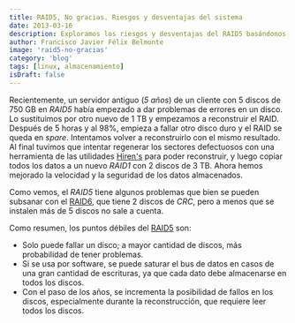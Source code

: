 ```yaml
---
title: RAID5, No gracias. Riesgos y desventajas del sistema
date: 2013-03-16
description: Exploramos los riesgos y desventajas del RAID5 basándonos en un caso real, y analizamos alternativas más seguras como RAID6 o RAID1.
author: Francisco Javier Félix Belmonte
image: 'raid5-no-gracias'
category: 'blog'
tags: [linux, almacenamiento]
isDraft: false
---
```


Recientemente, un servidor antiguo (*5 años*) de un cliente con 5 discos de 750 GB en *RAID5* había empezado a dar
problemas de errores en un disco. Lo sustituimos por otro nuevo de 1 TB y empezamos a reconstruir el RAID. Después de 5
horas y al 98%, empieza a fallar otro disco duro y el RAID se queda en *spare*. Intentamos volver a reconstruirlo con el
mismo resultado. Al final tuvimos que intentar regenerar los sectores defectuosos con una herramienta de las
utilidades [Hiren's](http://www.hirensbootcd.org/download/) para poder reconstruir, y luego copiar todos los datos a un
nuevo *RAID1* con 2 discos de 3 TB. Ahora hemos mejorado la velocidad y la seguridad de los datos almacenados.

Como vemos, el *RAID5* tiene algunos problemas que bien se pueden subsanar con
el [RAID6](http://es.wikipedia.org/wiki/RAID), que tiene 2 discos de *CRC*, pero a menos que se instalen más de 5 discos
no sale a cuenta.

Como resumen, los puntos débiles del [RAID5](http://es.wikipedia.org/wiki/RAID) son:

- Solo puede fallar un disco; a mayor cantidad de discos, más probabilidad de tener problemas.
- Si se usa por software, se puede saturar el bus de datos en casos de una gran cantidad de escrituras, ya que cada dato
  debe almacenarse en todos los discos.
- Con el paso de los años, se incrementa la posibilidad de fallos en los discos, especialmente durante la
  reconstrucción, que requiere leer todos los discos.
